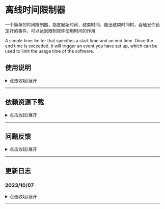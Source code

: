 # 离线时间限制器

一个简单的时间限制器，指定起始时间、结束时间，超出结束时间时，会触发你设定好的事件，可以达到限制软件使用时间的作用 

A simple time limiter that specifies a start time and an end time. Once the end time is exceeded, it will trigger an event you have set up, which can be used to limit the usage time of the software.

## 使用说明
<details>
<summary>点击收起/展开</summary>
<br>
<p> 1. 导入package后给场景任意物体绑定TimeLimiter组件，如图所示</p>
<p>


 ![](MarkdownImages/01.jpg) </p>
<p> 2. 右键组件右上角，点击初始化，如图所示</p>
<p>

 ![](MarkdownImages/02.jpg) </p>
<p> 3. 此时Console面板会提示：“过期时间填写无效，请手动修改成正确的值，然后再执行初始化”，之后，可根据TimeLimiterData中的InitializeTime的时间格式，填写OutdateTime（过期时间）如图所示</p>
<p>

 ![](MarkdownImages/03.jpg) </p>
<p> 4. 完成填写后，再次点击初始化，此时若出现下图提示，且remainTime（剩余时间）被自动填充，则说明成功</p>
<p>

 ![](MarkdownImages/04.jpg) </p>
<p> 5. CheckRate（检查过期频率）的单位是秒，用于决定每隔多少秒执行一次检查过期的判定（Start时会检查一次），如无必要，不需要修改</p>
<p> 
     后续剩余时间的更新方法：由于Streaming Assets中的时间缓存文件的优先级是最高的，
     所以只要重新在Unity中修改好新的时间，并初始化一次，再把Streaming Assets的文件提供给客户替换，即可达到更新时间设置的效果
</p>
<p> 注1： 过期事件的绑定、密钥的设定，在上图中Inspector面板上说明的很清楚了，这里不再赘述</p>
<p> 注2： PlayerPrefs（PC端为注册表）内容的查看，如下图所示：</p>
<p>  
     其中的 RegisterKey 就是时间缓存数据，可自行检验删除注册表，测试功能是否正常等
</p>
<p>

 ![](MarkdownImages/06.jpg) </p>
<p>

 ![](MarkdownImages/07.jpg) </p>


</details>

-----

## 依赖资源下载
<details>
<summary>点击收起/展开</summary>
<br>
<p> 1. 点击仓库上方的版本发布，可下载所有关联资源及TimeLimiter组件UnityPackage，如下图所示 </p>
<p>

 ![](MarkdownImages/08.jpg) </p>
<p>

 [Newtonsoft.Json.dll](https://github.com/SaladLab/Json.Net.Unity3D)：用于Json解析，根据现有环境选择性下载 </p>
<p>

 [Obfuscator Pro（代码混淆插件）](https://assetstore.unity.com/packages/tools/utilities/obfuscator-pro-89589)：理论上Unity代码、场景信息都是可以被解包反编译查看的，如果一定要万无一失的话可以考虑使用此类型的插件补全漏洞 </p>
</details>

-----

## 问题反馈
<details>
<summary>点击收起/展开</summary>
<br>
<p> 使用时如果发现问题或漏洞，点击仓库页面中的工单管理，创建工单提交</p>
<p>

 ![](MarkdownImages/05.jpg) </p>
</details>
 
-----

## 更新日志
### 2023/10/07
<details>
<summary>点击收起/展开</summary>
<br>
<p> 1. 分离主工具打包，仓库初始化</p>
<p> 2. 更正部分注释内容</p>
<p> 3. Markdown内容编写</p>
<p> 4. 调整一处代码判定，解决C#6.0以前版本无法兼容的问题</p>
<p> 5. 修正多种未考虑周全的情况下，时间缓存未正常保存的问题</p>
</details>

-----